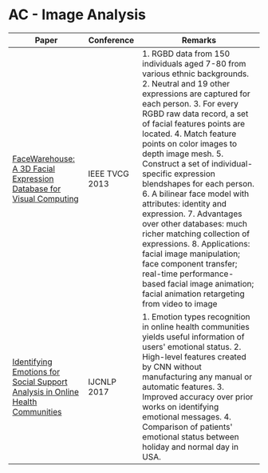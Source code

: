 # AC - Image Analysis
|Paper|Conference|Remarks
|--|--|--|
|[FaceWarehouse: A 3D Facial Expression Database for Visual Computing](https://ieeexplore.ieee.org/document/6654137/)|IEEE TVCG 2013|1. RGBD data from 150 individuals aged 7-80 from various ethnic backgrounds. 2. Neutral and 19 other expressions are captured for each person. 3. For every RGBD raw data record, a set of facial features points are located. 4. Match feature points on color images to depth image mesh. 5. Construct a set of individual-specific expression blendshapes for each person. 6. A bilinear face model with attributes: identity and expression. 7. Advantages over other databases: much richer matching collection of expressions. 8. Applications: facial image manipulation; face component transfer; real-time performance-based facial image animation; facial animation retargeting from video to image|
|[Identifying Emotions for Social Support Analysis in Online Health Communities](http://aclweb.org/anthology/I17-2042)|IJCNLP 2017| 1. Emotion types recognition in online health communities yields useful information of users' emotional status. 2. High-level features created by CNN without manufacturing any manual or automatic features. 3. Improved accuracy over prior works on identifying emotional messages. 4. Comparison of patients' emotional status between holiday and normal day in USA.|
<!--stackedit_data:
eyJoaXN0b3J5IjpbMTgzODk2ODc5NSwtNzAzNzI0OTI3XX0=
-->
